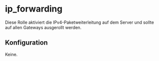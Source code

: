 # ip_forwarding

Diese Rolle aktiviert die IPv4-Paketweiterleitung auf dem Server und sollte auf allen Gateways ausgerollt werden.

## Konfiguration
Keine.